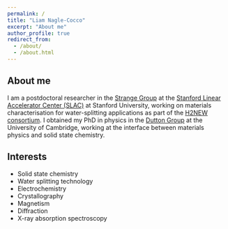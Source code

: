 ```yaml
---
permalink: /
title: "Liam Nagle-Cocco"
excerpt: "About me"
author_profile: true
redirect_from: 
  - /about/
  - /about.html
---
```


About me
------
I am a postdoctoral researcher in the [Strange Group](https://web.slac.stanford.edu/strangegroup) at the [Stanford Linear Accelerator Center (SLAC)](https://www6.slac.stanford.edu/) at Stanford University, working on materials characterisation for water-splitting applications as part of the [H2NEW consortium](https://h2new.energy.gov/). I obtained my PhD in physics in the [Dutton Group](duttongroup.weebly.com) at the University of Cambridge, working at the interface between materials physics and solid state chemistry.

Interests
------
- Solid state chemistry
- Water splitting technology
- Electrochemistry
- Crystallography
- Magnetism
- Diffraction
- X-ray absorption spectroscopy
